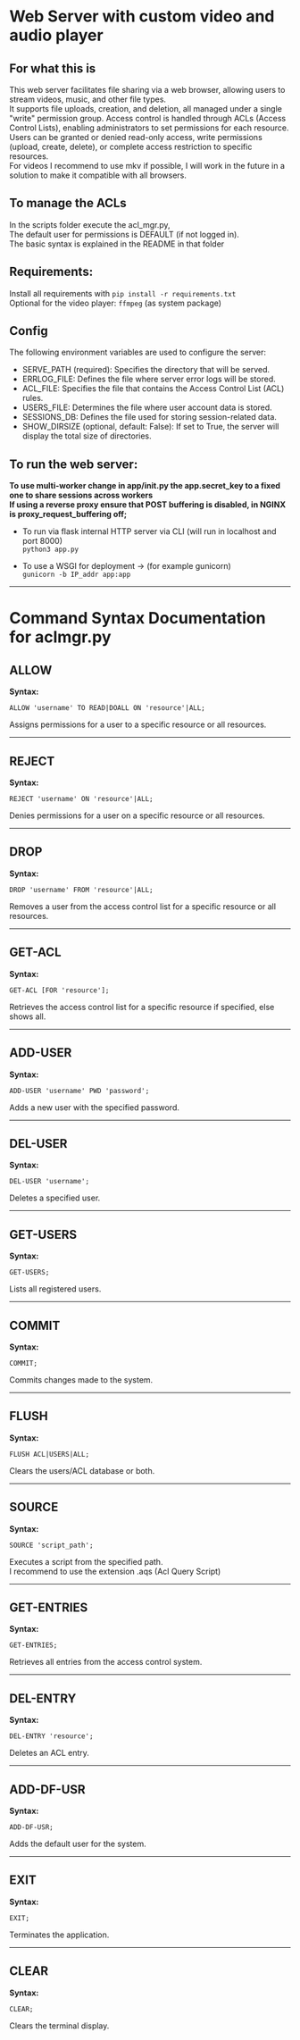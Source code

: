 # Web Server with custom video and audio player #

## For what this is ##
This web server facilitates file sharing via a web browser, allowing users to stream videos, music, and other file types.    
It supports file uploads, creation, and deletion, all managed under a single "write" permission group. Access control is
handled through ACLs (Access Control Lists), enabling administrators to set permissions for each resource.
Users can be granted or denied read-only access, write permissions (upload, create, delete), or complete access restriction to specific resources.    
For videos I recommend to use mkv if possible, I will work in the future in a solution to make it compatible with all browsers.

## To manage the ACLs ##
 In the scripts folder execute the acl_mgr.py,  
 The default user for permissions is DEFAULT (if not logged in).    
 The basic syntax is explained in the README in that folder

## Requirements: ##
 Install all requirements with
 ```pip install -r requirements.txt```    
 Optional for the video player: ```ffmpeg``` (as system package)

## Config ##
The following environment variables are used to configure the server:

  - SERVE_PATH (required): Specifies the directory that will be served.
  - ERRLOG_FILE: Defines the file where server error logs will be stored.
  - ACL_FILE: Specifies the file that contains the Access Control List (ACL) rules.
  - USERS_FILE: Determines the file where user account data is stored.
  - SESSIONS_DB: Defines the file used for storing session-related data.
  - SHOW_DIRSIZE (optional, default: False): If set to True, the server will display the total size of directories.

## To run the web server: ##
   **To use multi-worker change in app/init.py the app.secret_key to a fixed one to share sessions across workers**    
   **If using a reverse proxy ensure that POST buffering is disabled, in NGINX is proxy_request_buffering off;**     
   
  - To run via flask internal HTTP server via CLI (will run in localhost and port 8000)    
    ```python3 app.py```

  - To use a WSGI for deployment -> (for example gunicorn)    
    ```gunicorn -b IP_addr app:app```

------------------------------------------------------------------------------------------------------------------

# Command Syntax Documentation for aclmgr.py

## ALLOW
**Syntax:**
```
ALLOW 'username' TO READ|DOALL ON 'resource'|ALL;
```
Assigns permissions for a user to a specific resource or all resources.

---

## REJECT
**Syntax:**
```
REJECT 'username' ON 'resource'|ALL;
```
Denies permissions for a user on a specific resource or all resources.

---

## DROP
**Syntax:**
```
DROP 'username' FROM 'resource'|ALL;
```
Removes a user from the access control list for a specific resource or all resources.

---

## GET-ACL
**Syntax:**
```
GET-ACL [FOR 'resource'];
```
Retrieves the access control list for a specific resource if specified, else shows all.

---

## ADD-USER
**Syntax:**
```
ADD-USER 'username' PWD 'password';
```
Adds a new user with the specified password.

---

## DEL-USER
**Syntax:**
```
DEL-USER 'username';
```
Deletes a specified user.

---

## GET-USERS
**Syntax:**
```
GET-USERS;
```
Lists all registered users.

---

## COMMIT
**Syntax:**
```
COMMIT;
```
Commits changes made to the system.

---

## FLUSH
**Syntax:**
```
FLUSH ACL|USERS|ALL;
```
Clears the users/ACL database or both.

---

## SOURCE
**Syntax:**
```
SOURCE 'script_path';
```
Executes a script from the specified path.    
I recommend to use the extension .aqs (Acl Query Script)

---

## GET-ENTRIES
**Syntax:**
```
GET-ENTRIES;
```
Retrieves all entries from the access control system.

---

## DEL-ENTRY
**Syntax:**
```
DEL-ENTRY 'resource';
```
Deletes an ACL entry.

---

## ADD-DF-USR
**Syntax:**
```
ADD-DF-USR;
```
Adds the default user for the system.

---

## EXIT
**Syntax:**
```
EXIT;
```
Terminates the application.

---

## CLEAR
**Syntax:**
```
CLEAR;
```
Clears the terminal display.
